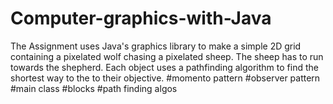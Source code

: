 # Computer-graphics-with-Java
The Assignment uses Java's graphics library to make a simple 2D grid containing a pixelated wolf chasing a pixelated sheep. The sheep has to run towards the shepherd. Each object uses a pathfinding algorithm to find the shortest way to the to their objective. 
#momento pattern 
#observer pattern 
#main class 
#blocks 
#path finding algos
